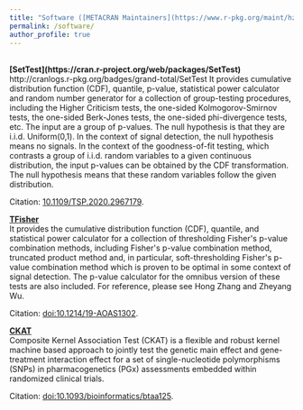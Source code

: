 ```yaml
---
title: "Software ([METACRAN Maintainers](https://www.r-pkg.org/maint/hzhang@wpi.edu))"
permalink: /software/
author_profile: true
---
```

<br>
<b>[SetTest](https://cran.r-project.org/web/packages/SetTest)</b><br> http://cranlogs.r-pkg.org/badges/grand-total/SetTest
It provides cumulative distribution function (CDF), quantile, p-value, statistical power calculator and random number generator for a collection of group-testing procedures, including the Higher Criticism tests, the one-sided Kolmogorov-Smirnov tests, the one-sided Berk-Jones tests, the one-sided phi-divergence tests, etc. The input are a group of p-values. The null hypothesis is that they are i.i.d. Uniform(0,1). In the context of signal detection, the null hypothesis means no signals. In the context of the goodness-of-fit testing, which contrasts a group of i.i.d. random variables to a given continuous distribution, the input p-values can be obtained by the CDF transformation. The null hypothesis means that these random variables follow the given distribution.

Citation: [10.1109/TSP.2020.2967179](https://doi.org/10.1109/TSP.2020.2967179).

<b>[TFisher](https://cran.r-project.org/web/packages/TFisher)</b><br> 
It provides the cumulative distribution function (CDF), quantile, and statistical power calculator for a collection of thresholding Fisher's p-value combination methods, including Fisher's p-value combination method, truncated product method and, in particular, soft-thresholding Fisher's p-value combination method which is proven to be optimal in some context of signal detection. The p-value calculator for the omnibus version of these tests are also included. For reference, please see Hong Zhang and Zheyang Wu.

Citation: [doi:10.1214/19-AOAS1302](https://doi.org/10.1214/19-AOAS1302).

<b>[CKAT](https://cran.r-project.org/web/packages/CKAT)</b><br> 
Composite Kernel Association Test (CKAT) is a flexible and robust kernel machine based approach to jointly test the genetic main effect and gene-treatment interaction effect for a set of single-nucleotide polymorphisms (SNPs) in pharmacogenetics (PGx) assessments embedded within randomized clinical trials.

Citation: [doi:10.1093/bioinformatics/btaa125](https://doi.org/10.1093/bioinformatics/btaa125).




